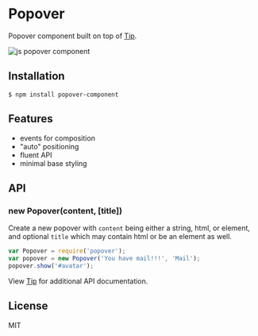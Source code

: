 
# Popover

  Popover component built on top of [Tip](http://github.com/component/tip).

  ![js popover component](http://f.cl.ly/items/282X271J2Y1s1P342o02/Screen%20Shot%202012-08-02%20at%205.07.07%20PM.png)

## Installation

```
$ npm install popover-component
```

## Features

  - events for composition
  - "auto" positioning
  - fluent API
  - minimal base styling

## API

### new Popover(content, [title])

  Create a new popover with `content` being
  either a string, html, or element, and optional
  `title` which may contain html or be an element as well.

```js
var Popover = require('popover');
var popover = new Popover('You have mail!!!', 'Mail');
popover.show('#avatar');
```

 View [Tip](http://github.com/component/tip) for additional
 API documentation.

## License

  MIT